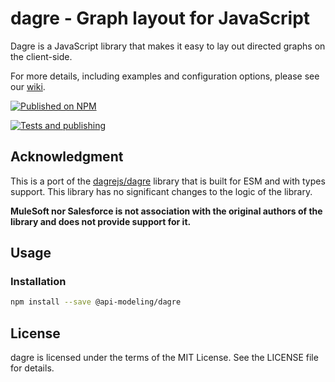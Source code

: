 # dagre - Graph layout for JavaScript

Dagre is a JavaScript library that makes it easy to lay out directed graphs on
the client-side.

For more details, including examples and configuration options, please see our
[wiki](https://github.com/dagrejs/dagre/wiki).

[![Published on NPM](https://img.shields.io/npm/v/@api-modeling/dagre.svg)](https://www.npmjs.com/package/@api-modeling/dagre)

[![Tests and publishing](https://github.com/api-modeling/dagre/actions/workflows/deployment.yml/badge.svg)](https://github.com/api-modeling/dagre/actions/workflows/deployment.yml)

## Acknowledgment

This is a port of the [dagrejs/dagre](https://github.com/dagrejs/dagre) library that is built for ESM and with types support. This library has no significant changes to the logic of the library.

**MuleSoft nor Salesforce is not association with the original authors of the library and does not provide support for it.**

## Usage

### Installation

```sh
npm install --save @api-modeling/dagre
```

## License

dagre is licensed under the terms of the MIT License. See the LICENSE file
for details.

